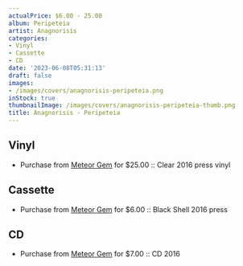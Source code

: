 ```yaml
---
actualPrice: $6.00 - 25.00
album: Peripeteia
artist: Anagnorisis
categories:
- Vinyl
- Cassette
- CD
date: '2023-06-08T05:31:13'
draft: false
images:
- /images/covers/anagnorisis-peripeteia.png
inStock: true
thumbnailImage: /images/covers/anagnorisis-peripeteia-thumb.png
title: Anagnorisis - Peripeteia
---
```


## Vinyl
* Purchase from [Meteor Gem](https://meteor-gem.com/products/anagnorisis-peripeteia-2xlp) for $25.00 :: Clear 2016 press vinyl
## Cassette
* Purchase from [Meteor Gem](https://meteor-gem.com/products/anagnorisis-peripeteia-cassette) for $6.00 :: Black Shell 2016 press
## CD
* Purchase from [Meteor Gem](https://meteor-gem.com/products/anagnorisis-peripeteia-cd) for $7.00 :: CD 2016
